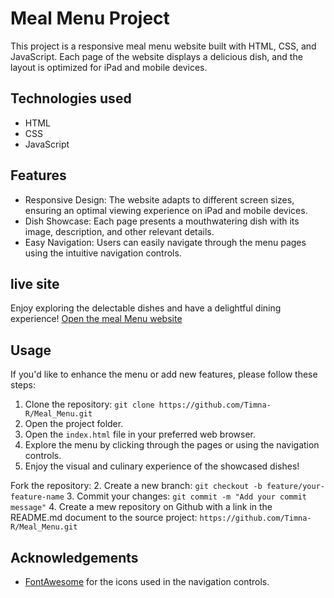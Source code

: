 # Meal Menu Project

This project is a responsive meal menu website built with HTML, CSS, and JavaScript. Each page of the website displays a delicious dish, and the layout is optimized for iPad and mobile devices.

## Technologies used

- HTML
- CSS
- JavaScript

## Features

- Responsive Design: The website adapts to different screen sizes, ensuring an optimal viewing experience on iPad and mobile devices.
- Dish Showcase: Each page presents a mouthwatering dish with its image, description, and other relevant details.
- Easy Navigation: Users can easily navigate through the menu pages using the intuitive navigation controls.

## live site

Enjoy exploring the delectable dishes and have a delightful dining experience!
[Open the meal Menu website](https://timna-r.github.io/Meal_Menu/)

## Usage
If you'd like to enhance the menu or add new features, please follow these steps:

1. Clone the repository: `git clone https://github.com/Timna-R/Meal_Menu.git`
2. Open the project folder.
3. Open the `index.html` file in your preferred web browser.
4. Explore the menu by clicking through the pages or using the navigation controls.
5. Enjoy the visual and culinary experience of the showcased dishes!

Fork the repository:
2. Create a new branch: `git checkout -b feature/your-feature-name`
3. Commit your changes: `git commit -m "Add your commit message"`
4. Create a mew repository on Github with a link in the README.md document to the source project: `https://github.com/Timna-R/Meal_Menu.git`

## Acknowledgements

- [FontAwesome](https://fontawesome.com/) for the icons used in the navigation controls.

